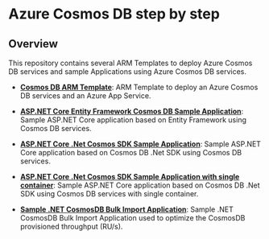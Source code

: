 # Azure Cosmos DB step by step

Overview
--------------

This repository contains several ARM Templates to deploy Azure Cosmos DB services and  sample Applications using Azure Cosmos DB services.


- [**Cosmos DB ARM Template**](https://github.com/flecoqui/AzureCosmosDBStepByStep/tree/master/Azure/101-appservice-cosmos): ARM Template to deploy an Azure Cosmos DB services and an Azure App Service. 

- [**ASP.NET Core Entity Framework Cosmos DB Sample Application**](https://github.com/flecoqui/AzureCosmosDBStepByStep/tree/master/ASPNetCoreEFWebApp): Sample ASP.NET Core application based on Entity Framework using Cosmos DB services.

- [**ASP.NET Core .Net Cosmos SDK  Sample Application**](https://github.com/flecoqui/AzureCosmosDBStepByStep/tree/master/ASPNetCoreWebApp): Sample ASP.NET Core application based on Cosmos DB .Net SDK using Cosmos DB services.

- [**ASP.NET Core .Net Cosmos SDK Sample Application with single container**](https://github.com/flecoqui/AzureCosmosDBStepByStep/tree/master/ASPNetCoreSingleWebApp): Sample ASP.NET Core application based on Cosmos DB .Net SDK using Cosmos DB services with single container.

- [**Sample .NET CosmosDB Bulk Import Application**](https://github.com/flecoqui/AzureCosmosDBStepByStep/tree/master/BulkImportData): Sample .NET CosmosDB Bulk Import Application used to optimize the CosmosDB provisioned throughput (RU/s).
